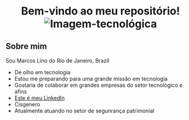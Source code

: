 <h1 align="center"> Bem-vindo ao meu repositório! 
 <picture>
 <source media="(prefers-color-scheme: dark)" srcset="https://github.com/user-attachments/assets/bb9a557f-6396-4c0c-b768-4274d7c31c19">
 <source media="(prefers-color-scheme: light)" srcset="https://github.com/user-attachments/assets/bb9a557f-6396-4c0c-b768-4274d7c31c19">
 <img alt="Imagem-tecnológica" src="https://github.com/user-attachments/assets/bb9a557f-6396-4c0c-b768-4274d7c31c19">
</picture> 

 ## Sobre mim
 Sou Marcos Lino do Rio de Janeiro, Brazil
- De olho em tecnologia
- Estou me preparando para uma grande missão em tecnologia
- Gostaria de colaborar em grandes empresas do setor tecnológico e afins
- [Este é meu LinkedIn](https://www.linkedin.com/in/marcoslinoti/)
- Cisgenero
- Atualmente atuando no setor de segunrança patrimonial

<!---
linomar31/linomar31 is a ✨ special ✨ repository because its `README.md` (this file) appears on your GitHub profile.
You can click the Preview link to take a look at your changes.
--->
